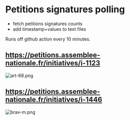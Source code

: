 Petitions signatures polling
============================

- fetch petitions signatures counts
- add timestamp+values to text files

Runs off github action every 10 minutes.



## https://petitions.assemblee-nationale.fr/initiatives/i-1123

![art-68.png][art-68]


## https://petitions.assemblee-nationale.fr/initiatives/i-1446

![brav-m.png][brav-m]



[brav-m]: https://docs.google.com/spreadsheets/d/e/2PACX-1vTaQG5GcdXrinSC3tlJNf5I16eWZVfEnKwZxKM2b-tgS0VbOWbLGsVFNIeB6RvGWRr-E2s-GezWijig/pubchart?oid=1421214239&format=image
[art-68]: https://docs.google.com/spreadsheets/d/e/2PACX-1vTaQG5GcdXrinSC3tlJNf5I16eWZVfEnKwZxKM2b-tgS0VbOWbLGsVFNIeB6RvGWRr-E2s-GezWijig/pubchart?oid=1120464573&format=image
